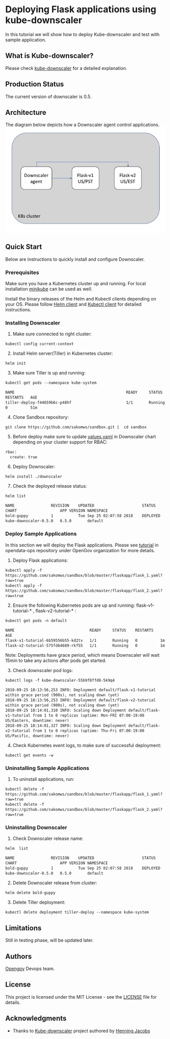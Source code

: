 # Deploying Flask applications using kube-downscaler
In this tutorial we will show how to deploy Kube-downscaler and test with sample application.

## What is Kube-downscaler?
Please check  [kube-downscaler](https://github.com/hjacobs/kube-downscaler) for a detailed explanation.  

## Production Status
The current version of downscaler is 0.5.

## Architecture
The diagram below depicts how a Downscaler agent control applications.
![Alt text](/images/architecture.png?raw=true "Kube Downscaler diagram")

## Quick Start
Below are instructions to quickly install and configure Downscaler.  

### Prerequisites
Make sure you have a Kubernetes cluster up and running. For local installation [minikube](https://github.com/kubernetes/minikube) can be used as well. 

Install the binary releases of the Helm and Kubectl clients depending on your OS.  Please follow [Helm client](https://docs.helm.sh/using_helm/#quickstart) and [Kubectl client](https://kubernetes.io/docs/tasks/tools/install-kubectl/) for detailed instructions.


### Installing Downscaler

1. Make sure connected to right cluster:
```
kubectl config current-context
```

2. Install Helm server(Tiller) in Kubernetes cluster:
```
helm init
```
3. Make sure Tiller is up and running:

```
kubectl get pods --namespace kube-system
```
```
NAME                                                 READY     STATUS    RESTARTS   AGE
tiller-deploy-f44659b6c-p48hf                        1/1       Running   0          51m
```

4. Clone Sandbox repository:
```
git clone https://github.com/sakomws/sandbox.git |  cd sandbox
```

5. Before deploy make sure to update [values.yaml](https://github.com/sakomws/sandbox/blob/master/downscaler/values.yaml) in Downscaler chart depending on your cluster support for RBAC:
```
rbac:
  create: true
```

6. Deploy Downscaler:
```
helm install ./downscaler
```
7. Check the deployed release status:
```
helm list
```
```
NAME            	REVISION	UPDATED                 	STATUS  	CHART                	APP VERSION	NAMESPACE
bold-guppy      	1       	Tue Sep 25 02:07:58 2018	DEPLOYED	kube-downscaler-0.5.0	0.5.0      	default
```

### Deploy Sample Applications
In this section we will deploy the Flask applications. Please see [tutorial](https://github.com/OpenGov/opendata-ops/tree/master/docs/tutorial/tutorial/k8s/flask) in opendata-ops repository under OpenGov organization for more details.

1. Deploy Flask applications:
```
kubectl apply -f https://github.com/sakomws/sandbox/blob/master/flaskapp/flask_1.yaml?raw=true
kubectl apply -f https://github.com/sakomws/sandbox/blob/master/flaskapp/flask_2.yaml?raw=true
```

2. Ensure the following Kubernetes pods are up and running: flask-v1-tutorial-* , flask-v2-tutorial-* :
```
kubectl get pods -n default  
```
```
NAME                                 READY     STATUS    RESTARTS   AGE
flask-v1-tutorial-6b59556b55-kd2tv   1/1       Running   0          1m
flask-v2-tutorial-575fd64689-rkf55   1/1       Running   0          1m
```

Note: Deployments have grace period, which means Downscaler will wait 15min to take any actions after pods get started. 

3. Check downscaler pod logs:
```
kubectl logs -f kube-downscaler-55b9f8ffd8-5k9q4  
```
```
2018-09-25 18:13:56,253 INFO: Deployment default/flask-v1-tutorial within grace period (900s), not scaling down (yet)
2018-09-25 18:13:56,253 INFO: Deployment default/flask-v2-tutorial within grace period (900s), not scaling down (yet)
2018-09-25 18:14:01,310 INFO: Scaling down Deployment default/flask-v1-tutorial from 1 to 0 replicas (uptime: Mon-FRI 07:00-19:00 US/Eastern, downtime: never)
2018-09-25 18:14:01,327 INFO: Scaling down Deployment default/flask-v2-tutorial from 1 to 0 replicas (uptime: Thu-Fri 07:00-19:00 US/Pacific, downtime: never)
```

4. Check Kubernetes event logs, to make sure of successful deployment:
```
kubectl get events -w
```

### Uninstalling Sample Applications
1. To uninstall applications, run:
```
kubectl delete -f https://github.com/sakomws/sandbox/blob/master/flaskapp/flask_1.yaml?raw=true
kubectl delete -f https://github.com/sakomws/sandbox/blob/master/flaskapp/flask_2.yaml?raw=true
```


### Uninstalling Downscaler
1. Check Downscaler release name:
```
helm  list
```
```
NAME            	REVISION	UPDATED                 	STATUS  	CHART                	APP VERSION	NAMESPACE
bold-guppy      	1       	Tue Sep 25 02:07:58 2018	DEPLOYED	kube-downscaler-0.5.0	0.5.0      	default
```

2. Delete Downscaler release from cluster:
```
helm delete bold-guppy
```

3. Delete Tiller deployment:
```
kubectl delete deployment tiller-deploy --namespace kube-system
```

## Limitations
Still in testing phase, will be updated later.

## Authors

[Opengov](https://opengov.com) Devops team.

## License

This project is licensed under the MIT License - see the [LICENSE](LICENSE) file for details.

## Acknowledgments

* Thanks to [Kube-downscaler](https://github.com/hjacobs/kube-downscaler) project authored by [Henning Jacobs](https://github.com/hjacobs)
